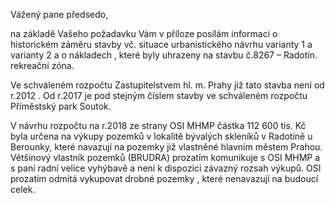 Vážený pane předsedo,

 

na základě Vašeho požadavku Vám v příloze posílám  informaci  o  historickém záměru  stavby  vč.  situace urbanistického návrhu varianty  1 a  varianty 2  a  o nákladech , které byly uhrazeny na stavbu č.8267 – Radotín. rekreační zóna.

Ve schváleném rozpočtu Zastupitelstvem hl. m. Prahy  již tato stavba není od r.2012 . Od  r.2017 je pod stejným číslem stavby ve schváleném  rozpočtu  Příměstský park Soutok.

V návrhu rozpočtu na r.2018  ze strany OSI MHMP částka  112 600 tis. Kč byla  určena  na výkupy pozemků v lokalitě bývalých skleníků v Radotíně u Berounky, které navazují na pozemky již vlastněné hlavním městem Prahou. Většinový vlastník pozemků (BRUDRA) prozatím komunikuje s OSI MHMP a s paní radní velice vyhýbavě  a  není k dispozici  závazný rozsah výkupů. OSI prozatím odmítá vykupovat drobné pozemky , které nenavazují na  budoucí celek.


